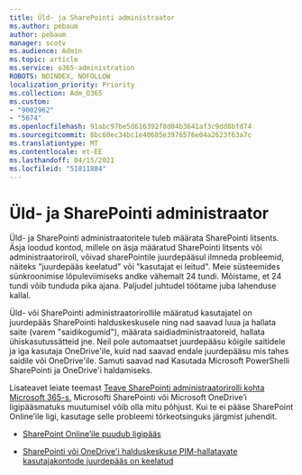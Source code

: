 ```yaml
---
title: Üld- ja SharePointi administraator
ms.author: pebaum
author: pebaum
manager: scotv
ms.audience: Admin
ms.topic: article
ms.service: o365-administration
ROBOTS: NOINDEX, NOFOLLOW
localization_priority: Priority
ms.collection: Adm_O365
ms.custom:
- "9002962"
- "5674"
ms.openlocfilehash: 91abc97be5d616392f8d04b3641af3c9dd8bfd74
ms.sourcegitcommit: 8bc60ec34bc1e40685e3976576e04a2623f63a7c
ms.translationtype: MT
ms.contentlocale: et-EE
ms.lasthandoff: 04/15/2021
ms.locfileid: "51811884"
---
```

# <a name="global-and-sharepoint-admin"></a>Üld- ja SharePointi administraator

Üld- ja SharePointi administraatoritele tuleb määrata SharePointi litsents. Äsja loodud kontod, millele on äsja määratud SharePointi litsents või administraatoriroll, võivad sharePointile juurdepääsul ilmneda probleemid, näiteks "juurdepääs keelatud" või "kasutajat ei leitud". Meie süsteemides sünkroonimise lõpuleviimiseks andke vähemalt 24 tundi. Mõistame, et 24 tundi võib tunduda pika ajana. Paljudel juhtudel töötame juba lahenduse kallal.

Üld- või SharePointi administraatorirollile määratud kasutajatel on juurdepääs SharePointi halduskeskusele ning nad saavad luua ja hallata saite (varem "saidikogumid"), määrata saidiadministraatoreid, hallata ühiskasutussätteid jne. Neil pole automaatset juurdepääsu kõigile saitidele ja iga kasutaja OneDrive'ile, kuid nad saavad endale juurdepääsu mis tahes saidile või OneDrive'ile. Samuti saavad nad Kasutada Microsoft PowerShelli SharePointi ja OneDrive'i haldamiseks.

Lisateavet leiate teemast [Teave SharePointi administraatorirolli kohta Microsoft 365-s.](https://docs.microsoft.com/sharepoint/sharepoint-admin-role)
Microsofti SharePointi või Microsoft OneDrive’i ligipääsmatuks muutumisel võib olla mitu põhjust. Kui te ei pääse SharePoint Online’ile ligi, kasutage selle probleemi tõrkeotsinguks järgmist juhendit.

- [SharePoint Online’ile puudub ligipääs](https://docs.microsoft.com/sharepoint/troubleshoot/sharing-and-permissions/sharepoint-online-inaccessible)

- [SharePointi või OneDrive'i halduskeskuse PIM-hallatavate kasutajakontode juurdepääs on keelatud](https://docs.microsoft.com/sharepoint/troubleshoot/administration/access-denied-to-pim-user-accounts)